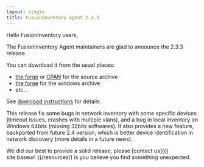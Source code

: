 ```yaml
---
layout: single
title: FusionInventory agent 2.3.3
---
```


Hello FusionInventory users,

The FusionInventory Agent maintainers are glad to announce the 2.3.3 release.

You can download it from the usual places:

* [the forge](http://forge.fusioninventory.org/projects/fusioninventory-agent/files) or [CPAN](https://metacpan.org/release/FusionInventory-Agent) for the source archive
* [the forge](http://forge.fusioninventory.org/projects/fusioninventory-agent-windows-installer/files) for the windows archive
* etc...

See [download instructions](https://forge.fusioninventory.org/documentation/%20FusionInventory_agent/%20%20%20Installation/windows/) for details.

This release fix some bugs in network inventory with some specific devices
(timeout issues, crashes with multiple vlans), and a bug in local inventory on
Windows 64bits (missing 32bits softwares). It also provides a new feature,
backported from future 2.4 version, which is better device identification in
network discovery (more details in a future news).

We did our best to provide a solid release, please [contact us]({{ site.baseurl }}/resources/) is
you believe you find something unexpected.
